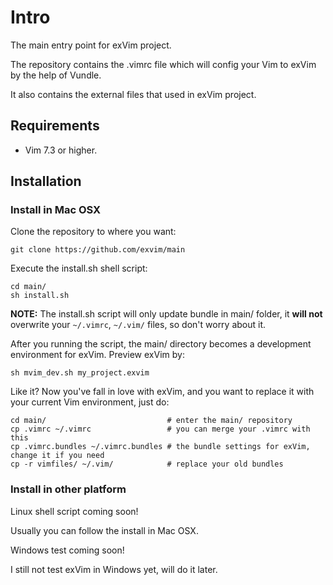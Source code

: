 # Intro

The main entry point for exVim project.

The repository contains the .vimrc file which will config your Vim to exVim by the 
help of Vundle. 

It also contains the external files that used in exVim project.

## Requirements

- Vim 7.3 or higher.

## Installation

### Install in Mac OSX

Clone the repository to where you want: 

    git clone https://github.com/exvim/main

Execute the install.sh shell script:

    cd main/
    sh install.sh

**NOTE:** The install.sh script will only update bundle in main/ folder, 
it **will not** overwrite your `~/.vimrc`, `~/.vim/` files, so don't worry about it.  

After you running the script, the main/ directory becomes a development environment
for exVim. Preview exVim by:

    sh mvim_dev.sh my_project.exvim 

Like it? Now you've fall in love with exVim, and you want to replace it with your current
Vim environment, just do:

    cd main/                           # enter the main/ repository
    cp .vimrc ~/.vimrc                 # you can merge your .vimrc with this
    cp .vimrc.bundles ~/.vimrc.bundles # the bundle settings for exVim, change it if you need
    cp -r vimfiles/ ~/.vim/            # replace your old bundles

### Install in other platform 

Linux shell script coming soon!

Usually you can follow the install in Mac OSX.

Windows test coming soon!

I still not test exVim in Windows yet, will do it later.
